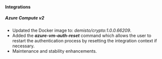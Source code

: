 
#### Integrations

##### Azure Compute v2
- Updated the Docker image to: *demisto/crypto:1.0.0.66209*.
- Added the ***azure-vm-auth-reset*** command which allows the user to restart the authentication process by resetting the integration context if necessary.
- Maintenance and stability enhancements.